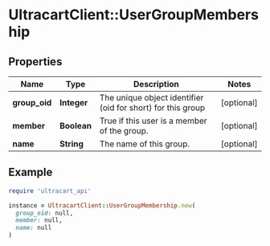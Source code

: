 # UltracartClient::UserGroupMembership

## Properties

| Name | Type | Description | Notes |
| ---- | ---- | ----------- | ----- |
| **group_oid** | **Integer** | The unique object identifier (oid for short) for this group | [optional] |
| **member** | **Boolean** | True if this user is a member of the group. | [optional] |
| **name** | **String** | The name of this group. | [optional] |

## Example

```ruby
require 'ultracart_api'

instance = UltracartClient::UserGroupMembership.new(
  group_oid: null,
  member: null,
  name: null
)
```

